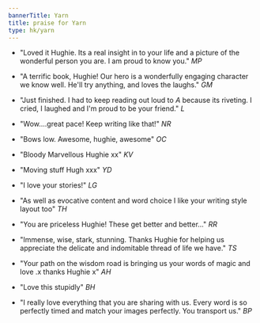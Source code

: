 ```yaml
---
bannerTitle: Yarn
title: praise for Yarn 
type: hk/yarn
---
```


- "Loved it Hughie. Its a real insight in to your life and a picture of the wonderful person you are. I am proud to know you." _MP_

- "A terrific book, Hughie! Our hero is a wonderfully engaging character we know well. He'll try anything, and loves the laughs." _GM_

- "Just finished. I had to keep reading out loud to _A_ because its riveting. I cried, I laughed and I'm proud to be your friend." _L_

- "Wow....great pace! Keep writing like that!" _NR_

- "Bows low. Awesome, hughie, awesome" _OC_

- "Bloody Marvellous Hughie xx" _KV_

- "Moving stuff Hugh xxx" _YD_

- "I love your stories!" _LG_

- "As well as evocative content and word choice I like your writing style layout too" _TH_

- "You are priceless Hughie! These get better and better..." _RR_

- "Immense, wise, stark, stunning. Thanks Hughie for helping us appreciate the delicate and indomitable thread of life we have." _TS_

- "Your path on the wisdom road is bringing us your words of magic and love .x thanks Hughie x" _AH_

- "Love this stupidly" _BH_

- "I really love everything that you are sharing with us. Every word is so perfectly timed and match your images perfectly. You transport us." _BP_
